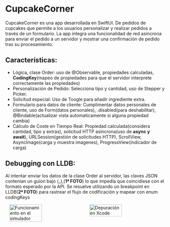 # CupcakeCorner
CupcakeCorner es una app desarrollada en SwiftUI. De pedidos de cupcakes que permite a los usuarios personalizar y realizar pedidos a través de un formulario. La app integra una funcionalidad de red asíncrona para enviar el pedido a un servidor y mostrar una confirmación de pedido tras su procesamiento.

## Características: 
- Lógica, clase Order: uso de @Observable, propiedades calculadas, **CodingKey**(mapeo de propiedades para que el servidor interprete correctamente las propiedades)
- Personalización de Pedido: Selecciona tipo y cantidad, uso de Stepper y Picker.
- Solicitud especial: Uso de Toogle para añadir ingrediente extra.
- Formulario para datos de cliente: Cumplimentar datos personales de cliente, uso de Form(datos personales), .disabled(para deshabilitar), @Bindable(actualizar vista automaticamente si alguna propiedad cambia)
- Cálculo de Coste en Tiempo Real: Propiedad calculada(considera cantidad, tipo y extras), solicitud HTTP asíncrona(uso de **async y await**), URLSession(gestión de solicitudes HTTP), ScrollView, AsyncImage(carga y muestra imagenes), ProgressView(indicador de carga)
  
## Debugging con LLDB:

Al intentar enviar los datos de la clase Order al servidor, las claves JSON contenían un guion bajo (_),(**1ª FOTO**) lo que impedía que coincidiese con el formato esperado por la API. Se resuelve utilizando un breakpoint en LLDB(**2ª FOTO**) para rastrear el flujo de codificación y mapear con enum codingKeys 

<div style="display: flex; justify-content: space-around;">
  <img src="https://github.com/user-attachments/assets/5fbc99a2-649d-47fe-b7b9-2ae5137e8ba8" alt="Funcionamiento en el simulador" width="45%" />
  <img src="https://github.com/user-attachments/assets/14ee6ae9-674d-44cd-acda-8de5deea655d" alt="Depuración en Xcode" width="45%" />
</div>




